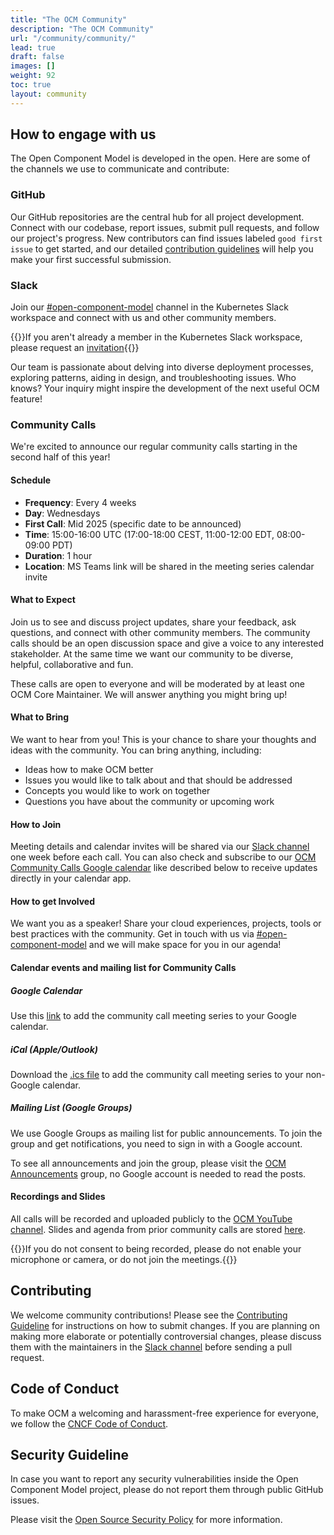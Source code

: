 ```yaml
---
title: "The OCM Community"
description: "The OCM Community"
url: "/community/community/"
lead: true
draft: false
images: []
weight: 92
toc: true
layout: community
---
```


## How to engage with us

The Open Component Model is developed in the open. Here are some of the channels we use to communicate and contribute:

### GitHub

Our GitHub repositories are the central hub for all project development. Connect with our codebase, report issues, submit pull requests, and follow our project's progress. New contributors can find issues labeled `good first issue` to get started, and our detailed [contribution guidelines](#contributing) will help you make your first successful submission.

### Slack

Join our [#open-component-model](https://kubernetes.slack.com/archives/C05UWBE8R1D) channel in the Kubernetes Slack workspace and connect with us and other community members.

{{<callout context="note" title="Kubernetes Slack Membership">}}If you aren't already a member in the Kubernetes Slack workspace, please request an [invitation](https://slack.k8s.io){{</callout>}}

Our team is passionate about delving into diverse deployment processes, exploring patterns, aiding in design, and troubleshooting issues. Who knows? Your inquiry might inspire the development of the next useful OCM feature!

### Community Calls

We're excited to announce our regular community calls starting in the second half of this year!

#### Schedule

- **Frequency**: Every 4 weeks
- **Day**: Wednesdays
- **First Call**: Mid 2025 (specific date to be announced)
- **Time**: 15:00-16:00 UTC (17:00-18:00 CEST, 11:00-12:00 EDT, 08:00-09:00 PDT)
- **Duration**: 1 hour
- **Location**: MS Teams link will be shared in the meeting series calendar invite

#### What to Expect

Join us to see and discuss project updates, share your feedback, ask questions, and connect with other community members.
The community calls should be an open discussion space and give a voice to any interested stakeholder.
At the same time we want our community to be diverse, helpful, collaborative and fun.

These calls are open to everyone and will be moderated by at least one OCM Core Maintainer.
We will answer anything you might bring up!

#### What to Bring

We want to hear from you! This is your chance to share your thoughts and ideas with the community.
You can bring anything, including:

- Ideas how to make OCM better
- Issues you would like to talk about and that should be addressed
- Concepts you would like to work on together
- Questions you have about the community or upcoming work

#### How to Join

Meeting details and calendar invites will be shared via our [Slack channel](https://kubernetes.slack.com/archives/C05UWBE8R1D) one week before each call.
You can also check and subscribe to our [OCM Community Calls Google calendar](https://calendar.google.com/calendar/embed?src=ocm.community@group.calendar.google.com) like described below to receive updates directly in your calendar app.

#### How to get Involved

We want you as a speaker! Share your cloud experiences, projects, tools or best practices with the community. Get in touch with us via [#open-component-model](https://kubernetes.slack.com/archives/C05UWBE8R1D) and we will make space for you in our agenda!

#### Calendar events and mailing list for Community Calls

##### Google Calendar

Use this [link](https://calendar.google.com/calendar/event?action=TEMPLATE&tmeid=MnJnaW5kcTI1YXUwZzh1bzF1aHUyc2xrbHVfMjAyNTA2MThUMTUwMDAwWiA5Y2JiZDQyOTc0MDBkMzQxMjAwMjQ0ODcxN2M4Yjk0ODVjYzA0NWM5YjIxMDJmOWU5NDZhYWYwZThhOGFhYmI4QGc&tmsrc=9cbbd4297400d3412002448717c8b9485cc045c9b2102f9e946aaf0e8a8aabb8%40group.calendar.google.com&scp=ALL) to add the community call meeting series to your Google calendar.

##### iCal (Apple/Outlook)

Download the [.ics file](https://ocm.software/community/ocm-community.ics) to add the community call meeting series to your non-Google calendar.

##### Mailing List (Google Groups)

We use Google Groups as mailing list for public announcements. To join the group and get notifications, you need to sign in with a Google account.

To see all announcements and join the group, please visit the [OCM Announcements](https://groups.google.com/g/ocm-community-announce) group, no Google account is needed to read the posts.

#### Recordings and Slides

All calls will be recorded and uploaded publicly to the [OCM YouTube channel](https://www.youtube.com/@OpenComponentModel).
Slides and agenda from prior community calls are stored [here](/community/call_history/).

{{<callout context="note" title="Meeting Recordings">}}If you do not consent to being recorded, please do not enable your microphone or camera, or do not join the meetings.{{</callout>}}

## Contributing

We welcome community contributions! Please see the [Contributing Guideline](https://github.com/open-component-model/.github/blob/main/CONTRIBUTING.md) for instructions on how to submit changes. If you are planning on making more elaborate or potentially controversial changes, please discuss them with the maintainers in the [Slack channel](https://kubernetes.slack.com/archives/C05UWBE8R1D) before sending a pull request.

## Code of Conduct

To make OCM a welcoming and harassment-free experience for everyone, we follow the [CNCF Code of Conduct](https://github.com/cncf/foundation/blob/main/code-of-conduct.md).

## Security Guideline

In case you want to report any security vulnerabilities inside the Open Component Model project,
please do not report them through public GitHub issues.

Please visit the [Open Source Security Policy](https://github.com/open-component-model/.github/blob/main/SECURITY.md) for more information.
